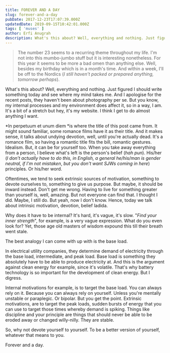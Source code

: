```yaml
---
title: FOREVER AND A DAY
slug: forever-and-a-day
pubDate: 2017-12-23T17:07:39.000Z
updatedDate: 2019-09-15T10:42:01.000Z
tags: [ 'muses' ]
author: Erfi Anugrah
description: What's this about? Well, everything and nothing. Just figured I should write something today and see where my mind takes me. And I apologise for the recent posts, they haven't been about photography per se. But you know, my internal processes and my environment does affect it, so in a way, I am. It's a bit of a stretch but hey, it's my website. I think I get to do almost anything I want.
---
```


> The number 23 seems to a recurring theme throughout my life. I'm not into this mumbo-jumbo stuff but it is interesting nonetheless. For this year it seems to be more a bad omen than anything else. Well, besides my birthday which is in a month's time. And within a week, I'll be off to the Nordics (*I still haven't packed or prepared anything, tomorrow perhaps*).

What's this about? Well, everything and nothing. Just figured I should write something today and see where my mind takes me. And I apologise for the recent posts, they haven't been about photography per se. But you know, my internal processes and my environment does affect it, so in a way, I am. It's a bit of a stretch but hey, it's my website. I think I get to do almost anything I want.

*In perpetuum et unum diem *is where the title of this post came from. It might sound familiar, some romance films have it as their title. And it makes sense, it talks about undying devotion, well, until you're actually dead. It's a romance film, so having a romantic title fits the bill, romantic gestures. Idealism. But, it can be for yourself too. When you take away everything from a person, I believe what's left is the person's belief (*hah pun*). His/her (*I don't actually have to do this, in English, a general he/his/man is gender neutral, if I'm not mistaken*, *but you don't want SJWs coming in here*) principles. Or his/her word.

Oftentimes, we tend to seek extrinsic sources of motivation, something to devote ourselves to, something to give us purpose. But maybe, it should be inward instead. Don't get me wrong. Having to live for something greater than yourself is, well, amazing. But not everyone can find that. I thought I did. Maybe, I still do. But yeah, now I don't know. Hence, today we talk about intrinsic motivation, devotion, belief ladida.

Why does it have to be internal? It's hard, it's vague, it's slow. "*Find your inner strength*", for example, is a very vague expression. What do you even look for? Yet, those age old masters of wisdom expound this till their breath went stale.

The best analogy I can come with up with is the base load.

In electrical utility companies, they determine demand of electricity through the base load, intermediate, and peak load. Base load is something they absolutely have to be able to produce electricity at. And this is the argument against clean energy for example, since it's volatile. That's why battery technology is so important for the development of clean energy. But I digress.

Internal motivations for example, is to target the base load. You can always rely on it. Because you can always rely on yourself. Unless you're mentally unstable or paraplegic. Or bipolar. But you get the point. Extrinsic motivations, are to target the peak loads, sudden bursts of energy that you can use to target those times whereby demand is spiking. Things like discipline and your principle are things that should never be able to be eroded away or changed willy-nilly. They are stable.

So, why not devote yourself to yourself. To be a better version of yourself, whatever that means to you.

Forever and a day.
